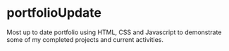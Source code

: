 # portfolioUpdate
Most up to date portfolio using HTML, CSS and Javascript to demonstrate some of my completed projects and current activities. 


